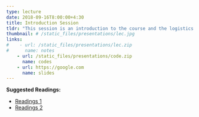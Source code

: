```yaml
---
type: lecture
date: 2018-09-16T8:00:00+4:30
title: Introduction Session
tldr: "This session is an introduction to the course and the logistics."
thumbnail: # /static_files/presentations/lec.jpg
links: 
#    - url: /static_files/presentations/lec.zip
#      name: notes
    - url: /static_files/presentations/code.zip
      name: codes
    - url: https://google.com
      name: slides
---
```

**Suggested Readings:**
- [Readings 1](http://example.com)
- [Readings 2](http://example.com)
